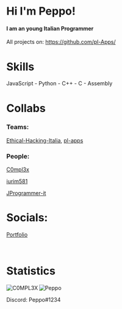  # Hi I'm Peppo!
 
<h4>I am an young Italian Programmer</h4>

All projects on: https://github.com/pl-Apps/
 
# Skills
JavaScript - Python - C++ - C - Assembly

# Collabs

### Teams: 
[Ethical-Hacking-Italia](https://github.com/Ethical-Hacking-Italia),
[pl-apps](https://github.com/pl-apps)

### People: 

[C0mpl3x](https://github.com/C0MPL3XDEV)

[iurim581](https://github.com/iurim581)

[JProgrammer-it ](https://github.com/JProgrammer-it)

# Socials:
<a href="https://peppooo.web.app">Portfolio</a>

<br><h1>Statistics</h1>
<img align="left" src="https://github-readme-stats.vercel.app/api/top-langs/?username=Peppooo&layout=compact" alt="C0MPL3X" /> <img align="center" src="https://github-readme-stats.vercel.app/api?username=Peppooo&show_icons=true" alt="Peppo" />

<p>Discord: Peppo#1234</p>
